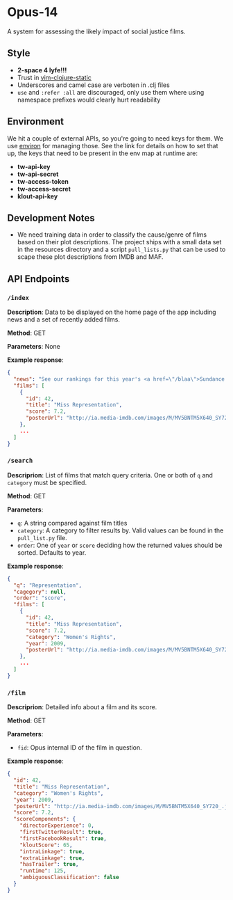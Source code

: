 # Opus-14

A system for assessing the likely impact of social justice films.

## Style

- **2-space 4 lyfe!!!**
- Trust in [vim-clojure-static](https://github.com/guns/vim-clojure-static)
- Underscores and camel case are verboten in .clj files
- `use` and `:refer :all` are discouraged, only use them where using namespace
  prefixes would clearly hurt readability

## Environment

We hit a couple of external APIs, so you're going to need keys for them. We 
use [environ](https://github.com/weavejester/environ) for managing those. See
the link for details on how to set that up, the keys that need to be present in
the env map at runtime are:

- **tw-api-key**
- **tw-api-secret**
- **tw-access-token**
- **tw-access-secret**
- **klout-api-key**

## Development Notes

- We need training data in order to classify the cause/genre of films based on
  their plot descriptions. The project ships with a small data set in the 
  resources directory and a script `pull_lists.py` that can be used to scape
  these plot descriptions from IMDB and MAF.

## API Endpoints

### `/index`
**Description**: Data to be displayed on the home page of the app including
news and a set of recently added films.

**Method**: GET

**Parameters**: None

**Example response**:
```json
{
  "news": "See our rankings for this year's <a href=\"/blaa\">Sundance Nominees</a>",
  "films": [
    {
      "id": 42,
      "title": "Miss Representation",
      "score": 7.2,
      "posterUrl": "http://ia.media-imdb.com/images/M/MV5BNTM5X640_SY720_.jpg"
    },
    ...
  ]
}
```

### `/search`
**Descriprion**: List of films that match query criteria. One or both of 
`q` and `category` must be specified.

**Method**: GET

**Parameters**:

- `q`: A string compared against film titles
- `category`: A category to filter results by. Valid values can be found in
the `pull_list.py` file.
- `order`: One of `year` or `score` deciding how the returned values should be
sorted. Defaults to year.

**Example response**:
```json
{
  "q": "Representation",
  "cagegory": null,
  "order": "score",
  "films": [
    {
      "id": 42,
      "title": "Miss Representation",
      "score": 7.2,
      "category": "Women's Rights",
      "year": 2009,
      "posterUrl": "http://ia.media-imdb.com/images/M/MV5BNTM5X640_SY720_.jpg"
    },
    ...
  ]
}
```

### `/film`
**Descriprion**: Detailed info about a film and its score.

**Method**: GET

**Parameters**:

- `fid`: Opus internal ID of the film in question.

**Example response**:
```json
{
  "id": 42,
  "title": "Miss Representation",
  "category": "Women's Rights",
  "year": 2009,
  "posterUrl": "http://ia.media-imdb.com/images/M/MV5BNTM5X640_SY720_.jpg",
  "score": 7.2,
  "scoreComponents": {
    "directorExperience": 0,
    "firstTwitterResult": true,
    "firstFacebookResult": true,
    "kloutScore": 65,
    "intraLinkage": true,
    "extraLinkage": true,
    "hasTrailer": true,
    "runtime": 125,
    "ambiguousClassification": false
  }
}
```



